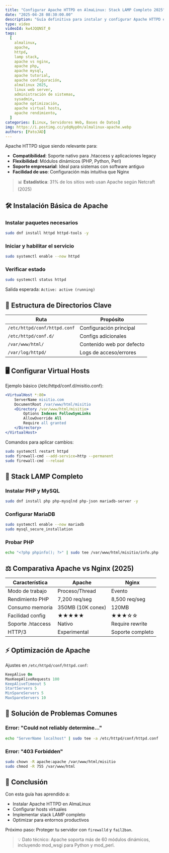 ```yaml
---
title: "Configurar Apache HTTPD en AlmaLinux: Stack LAMP Completo 2025"
date: "2025-04-28 08:30:00.00"
description: "Guía definitiva para instalar y configurar Apache HTTPD en AlmaLinux con soporte para PHP y MySQL. Incluye comparativa técnica con Nginx y optimización para producción."
type: video
videoId: kw4JQQNST_0
tags:
  [
    almalinux,
    apache,
    httpd,
    lamp stack,
    apache vs nginx,
    apache php,
    apache mysql,
    apache tutorial,
    apache configuración,
    almalinux 2025,
    linux web server,
    administración de sistemas,
    sysadmin,
    apache optimización,
    apache virtual hosts,
    apache rendimiento,
  ]
categories: [Linux, Servidores Web, Bases de Datos]
img: https://i.postimg.cc/ydqNyp0n/almalinux-apache.webp
authors: [PatoJAD]
---
```


Apache HTTPD sigue siendo relevante para:
- **Compatibilidad**: Soporte nativo para .htaccess y aplicaciones legacy
- **Flexibilidad**: Módulos dinámicos (PHP, Python, Perl)
- **Soporte empresarial**: Ideal para sistemas con software antiguo
- **Facilidad de uso**: Configuración más intuitiva que Nginx

> 📊 **Estadística**: 31% de los sitios web usan Apache según Netcraft (2025)

## 🛠️ Instalación Básica de Apache

### Instalar paquetes necesarios
```bash
sudo dnf install httpd httpd-tools -y
```

### Iniciar y habilitar el servicio

```bash
sudo systemctl enable --now httpd
```

### Verificar estado

```bash
sudo systemctl status httpd
```

Salida esperada: `Active: active (running)`

## 📂 Estructura de Directorios Clave

| Ruta | Propósito |
|------|-----------|
| `/etc/httpd/conf/httpd.conf` | Configuración principal |
| `/etc/httpd/conf.d/` | Configs adicionales |
| `/var/www/html/` | Contenido web por defecto |
| `/var/log/httpd/` | Logs de acceso/errores |

## 🖥️ Configurar Virtual Hosts

Ejemplo básico (/etc/httpd/conf.d/misitio.conf):

```apache
<VirtualHost *:80>
    ServerName misitio.com
    DocumentRoot /var/www/html/misitio
    <Directory /var/www/html/misitio>
        Options Indexes FollowSymLinks
        AllowOverride All
        Require all granted
    </Directory>
</VirtualHost>
```

Comandos para aplicar cambios:

```bash
sudo systemctl restart httpd
sudo firewall-cmd --add-service=http --permanent
sudo firewall-cmd --reload
```

## 🧩 Stack LAMP Completo

### Instalar PHP y MySQL

```bash
sudo dnf install php php-mysqlnd php-json mariadb-server -y
```

### Configurar MariaDB

```bash
sudo systemctl enable --now mariadb
sudo mysql_secure_installation
```

### Probar PHP

```bash
echo "<?php phpinfo(); ?>" | sudo tee /var/www/html/misitio/info.php
```

## ⚖️ Comparativa Apache vs Nginx (2025)

| Característica	| Apache	| Nginx |
|----------------|---------|------- |
| Modo de trabajo	| Proceso/Thread	| Evento |
| Rendimiento PHP	| 7,200 req/seg	| 8,500 req/seg |
| Consumo memoria	| 350MB (10K conex)	| 120MB |
| Facilidad config	| ★★★★★	| ★★★☆☆ |
| Soporte .htaccess	| Nativo	| Require rewrite |
| HTTP/3	| Experimental	| Soporte completo |

## ⚡ Optimización de Apache

Ajustes en `/etc/httpd/conf/httpd.conf`:

```apache
KeepAlive On
MaxKeepAliveRequests 100
KeepAliveTimeout 5
StartServers 5
MinSpareServers 5
MaxSpareServers 10
```

## 🚨 Solución de Problemas Comunes

### Error: "Could not reliably determine..."
```bash
echo "ServerName localhost" | sudo tee -a /etc/httpd/conf/httpd.conf
```

### Error: "403 Forbidden"

```bash
sudo chown -R apache:apache /var/www/html/misitio
sudo chmod -R 755 /var/www/html
```

## 📌 Conclusión

Con esta guía has aprendido a:

* Instalar Apache HTTPD en AlmaLinux
* Configurar hosts virtuales
* Implementar stack LAMP completo
* Optimizar para entornos productivos

Próximo paso: Proteger tu servidor con `firewalld` y `fail2ban`.

> 💡 Dato técnico: Apache soporta más de 60 módulos dinámicos, incluyendo mod_wsgi para Python y mod_perl.